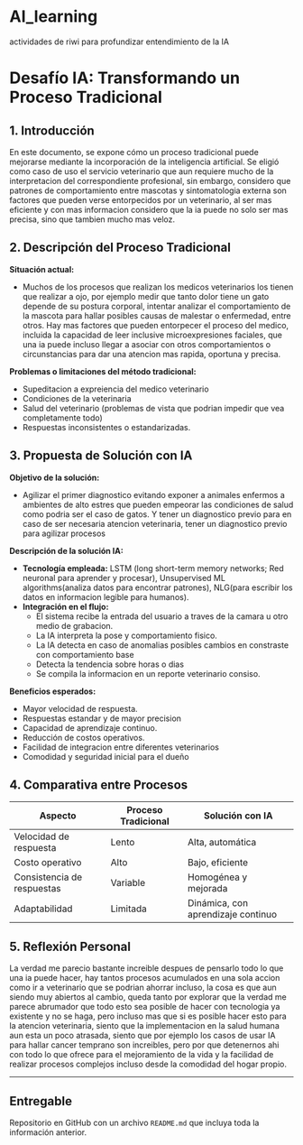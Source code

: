 # AI_learning
actividades de riwi para profundizar entendimiento de la IA

# Desafío IA: Transformando un Proceso Tradicional

## 1. Introducción
En este documento, se expone cómo un proceso tradicional puede mejorarse mediante la incorporación de la inteligencia artificial. Se eligió como caso de uso el servicio veterinario que aun requiere mucho de la interpretacion del correspondiente profesional, sin embargo, considero que patrones de comportamiento entre mascotas y sintomatologia externa son factores que pueden verse entorpecidos por un veterinario, al ser mas eficiente y con mas informacion considero que la ia puede no solo ser mas precisa, sino que tambien mucho mas veloz.

## 2. Descripción del Proceso Tradicional
**Situación actual:**  
- Muchos de los procesos que realizan los medicos veterinarios los tienen que realizar a ojo, por ejemplo medir que tanto dolor tiene un gato depende de su postura corporal, intentar analizar el comportamiento de la mascota para hallar posibles causas de malestar o enfermedad, entre otros. Hay mas factores que pueden entorpecer el proceso del medico, incluida la capacidad de leer inclusive microexpresiones faciales, que una ia puede incluso llegar a asociar con otros comportamientos o circunstancias para dar una atencion mas rapida, oportuna y precisa.

**Problemas o limitaciones del método tradicional:**  
- Supeditacion a expreiencia del medico veterinario 
- Condiciones de la veterinaria
- Salud del veterinario (problemas de vista que podrian impedir que vea completamente todo) 
- Respuestas inconsistentes o estandarizadas.

## 3. Propuesta de Solución con IA
**Objetivo de la solución:**  
- Agilizar el primer diagnostico evitando exponer a animales enfermos a ambientes de alto estres que pueden empeorar las condiciones de salud como podria ser el caso de gatos. Y tener un diagnostico previo para en caso de ser necesaria atencion veterinaria, tener un diagnostico previo para agilizar procesos

**Descripción de la solución IA:**  
- **Tecnología empleada:** LSTM (long short-term memory networks; Red neuronal para aprender y procesar), Unsupervised ML algorithms(analiza datos para encontrar patrones), NLG(para escribir los datos en informacion legible para humanos).  
- **Integración en el flujo:**
  - El sistema recibe la entrada del usuario a traves de la camara u otro medio de grabacion.
  - La IA interpreta la pose y comportamiento fisico.
  - La IA detecta en caso de anomalias posibles cambios en constraste con comportamiento base
  - Detecta la tendencia sobre horas o dias
  - Se compila la informacion en un reporte veterinario consiso.

**Beneficios esperados:**  
- Mayor velocidad de respuesta.  
- Respuestas estandar y de mayor precision  
- Capacidad de aprendizaje continuo.  
- Reducción de costos operativos.
- Facilidad de integracion entre diferentes veterinarios
- Comodidad y seguridad inicial para el dueño

## 4. Comparativa entre Procesos

| Aspecto                    | Proceso Tradicional              | Solución con IA                         |
|----------------------------|----------------------------------|-----------------------------------------|
| Velocidad de respuesta     | Lento                            | Alta, automática                        |
| Costo operativo            | Alto                             | Bajo, eficiente                         |
| Consistencia de respuestas | Variable                         | Homogénea y mejorada                   |
| Adaptabilidad              | Limitada                         | Dinámica, con aprendizaje continuo     |

## 5. Reflexión Personal

La verdad me parecio bastante increible despues de pensarlo todo lo que una ia puede hacer, hay tantos procesos acumulados en una sola accion como ir a veterinario que se podrian ahorrar incluso, la cosa es que aun siendo muy abiertos al cambio, queda tanto por explorar que la verdad me parece abrumador que todo esto sea posible de hacer con tecnologia ya existente y no se haga, pero incluso mas que si es posible hacer esto para la atencion veterinaria, siento que la implementacion en la salud humana aun esta un poco atrasada, siento que por ejemplo los casos de usar IA para hallar cancer temprano son increibles, pero por que detenernos ahi con todo lo que ofrece para el mejoramiento de la vida y la facilidad de realizar procesos complejos incluso desde la comodidad del hogar propio.

---
## Entregable

Repositorio en GitHub con un archivo `README.md` que incluya toda la información anterior.
